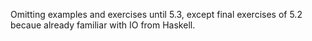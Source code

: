 Omitting examples and exercises until 5.3, except final exercises of 5.2 becaue already familiar with IO from Haskell.